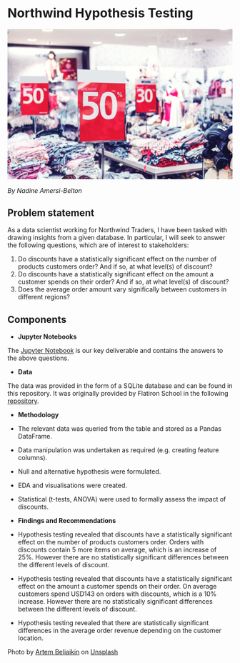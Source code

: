 # Northwind Hypothesis Testing

<img src="/Images/sale.jpg" alt="Image of clothes in a shop with various discount labels" >

*By Nadine Amersi-Belton*

## Problem statement

As a data scientist working for Northwind Traders, I have been tasked with drawing insights from a given database. In particular, I will seek to answer the following questions, which are of interest to stakeholders:

1. Do discounts have a statistically significant effect on the number of products customers order? And if so, at what level(s) of discount?
2. Do discounts have a statistically significant effect on the amount a customer spends on their order? And if so, at what level(s) of discount?
3. Does the average order amount vary significally between customers in different regions?

## Components

* **Jupyter Notebooks**

The [Jupyter Notebook](https://github.com/nadinezab/northwind-hypothesis-testing/blob/main/northwind.ipynb) is our key deliverable and contains the answers to the above questions.

* **Data**

The data was provided in the form of a SQLite database and can be found in this repository.
It was originally provided by Flatiron School in the following [repository](https://github.com/learn-co-students/dsc-2-final-project-online-ds-ft-011419).

* **Methodology**
* The relevant data was queried from the table and stored as a Pandas DataFrame. 
* Data manipulation was undertaken as required (e.g. creating feature columns). 
* Null and alternative hypothesis were formulated.
* EDA and visualisations were created.
* Statistical (t-tests, ANOVA) were used to formally assess the impact of discounts.


* **Findings and Recommendations**

* Hypothesis testing revealed that discounts have a statistically significant effect on the number of products customers order. Orders with discounts contain 5 more items on average, which is an increase of 25%. However there are no statistically significant differences between the different levels of discount.

* Hypothesis testing revealed that discounts have a statistically significant effect on the amount a customer spends on their order. On average customers spend USD143 on orders with discounts, which is a 10% increase. However there are no statistically significant differences between the different levels of discount.

* Hypothesis testing revealed that there are statistically significant differences in the average order revenue depending on the customer location.

<span>Photo by <a href="https://unsplash.com/@belart84?utm_source=unsplash&amp;utm_medium=referral&amp;utm_content=creditCopyText">Artem Beliaikin</a> on <a href="https://unsplash.com/s/photos/discount?utm_source=unsplash&amp;utm_medium=referral&amp;utm_content=creditCopyText">Unsplash</a></span>